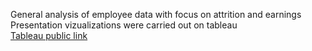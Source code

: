 General analysis of employee data with focus on attrition and earnings <br>
Presentation vizualizations were carried out on tableau <br>
[Tableau public link](https://public.tableau.com/app/profile/adeleke.gabriel/viz/EmployeeAttritionDatasetWorkbook/Story1#1) 
